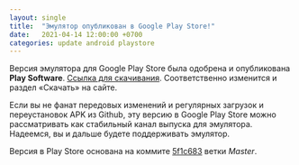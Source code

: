 ```yaml
---
layout: single
title:  "Эмулятор опубликован в Google Play Store!"
date:   2021-04-14 12:00:00 +0700
categories: update android playstore
---
```


Версия эмулятора для Google Play Store была одобрена и опубликована **Play Software**. [Ссылка для скачивания](https://play.google.com/store/apps/details?id=com.github.eka2l1).
Соответственно изменится и раздел «Скачать» на сайте.

Если вы не фанат передовых изменений и регулярных загрузок и переустановок APK из Github, эту версию в Google Play Store можно рассматривать как стабильный канал выпуска для эмулятора.
Надеемся, вы и дальше будете поддерживать эмулятор.

Версия в Play Store основана на коммите [5f1c683](https://github.com/EKA2L1/EKA2L1/commit/5f1c68345e0ae4c8a84006fe86056a4fbb832c22) ветки *Master*.
